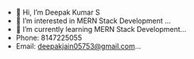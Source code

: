 - 👋 Hi, I’m Deepak Kumar S
- 👀 I’m interested in MERN Stack Development ...
- 🌱 I’m currently learning  MERN Stack Development...
- Phone: 8147225055
- Email: deepakjain05753@gmail.com...

